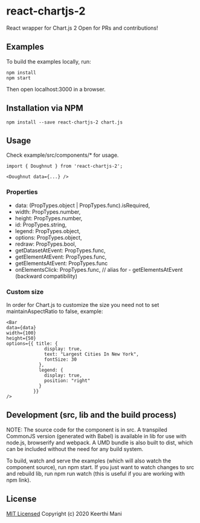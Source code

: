 # react-chartjs-2

React wrapper for Chart.js 2 Open for PRs and contributions!

## Examples

To build the examples locally, run:

```
npm install
npm start
```

Then open localhost:3000 in a browser.

## Installation via NPM

```
npm install --save react-chartjs-2 chart.js
```

## Usage

Check example/src/components/\* for usage.

```
import { Doughnut } from 'react-chartjs-2';

<Doughnut data={...} />
```

### Properties

- data: (PropTypes.object | PropTypes.func).isRequired,
- width: PropTypes.number,
- height: PropTypes.number,
- id: PropTypes.string,
- legend: PropTypes.object,
- options: PropTypes.object,
- redraw: PropTypes.bool,
- getDatasetAtEvent: PropTypes.func,
- getElementAtEvent: PropTypes.func,
- getElementsAtEvent: PropTypes.func
- onElementsClick: PropTypes.func, // alias for - getElementsAtEvent (backward compatibility)

### Custom size

In order for Chart.js to customize the size you need not to set maintainAspectRatio to false, example:

```
<Bar
data={data}
width={100}
height={50}
options={{ title: {
              display: true,
              text: "Largest Cities In New York",
              fontSize: 30
            },
            legend: {
              display: true,
              position: "right"
            }
          }}
/>
```

## Development (src, lib and the build process)

NOTE: The source code for the component is in src. A transpiled CommonJS version (generated with Babel) is available in lib for use with node.js, browserify and webpack. A UMD bundle is also built to dist, which can be included without the need for any build system.

To build, watch and serve the examples (which will also watch the component source), run npm start. If you just want to watch changes to src and rebuild lib, run npm run watch (this is useful if you are working with npm link).

## License

[MIT Licensed](https://github.com/jerairrest/react-chartjs-2/blob/master/LICENSE.md) Copyright (c) 2020 Keerthi Mani
